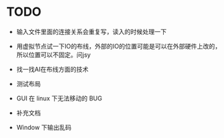 # TODO

- 输入文件里面的连接关系会重复写，读入的时候处理一下
- 用虚拟节点试一下IO的布线，外部的IO的位置可能是可以在外部硬件上改的，所以位置可以不固定。问jsy
- 找一找AI在布线方面的技术

- 测试布局
- GUI 在 linux 下无法移动的 BUG
- 补充文档
- Window 下输出乱码